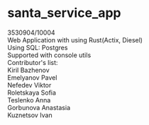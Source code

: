 # santa_service_app</br>
3530904/10004</br>
Web Application with using Rust(Actix, Diesel)</br>
Using SQL: Postgres</br>
Supported with console utils</br>
Contributor's list:</br>
Kiril Bazhenov</br>
Emelyanov Pavel</br>
Nefedev Viktor</br>
Roletskaya Sofia</br>
Teslenko Anna</br>
Gorbunova Anastasia</br>
Kuznetsov Ivan</br>
